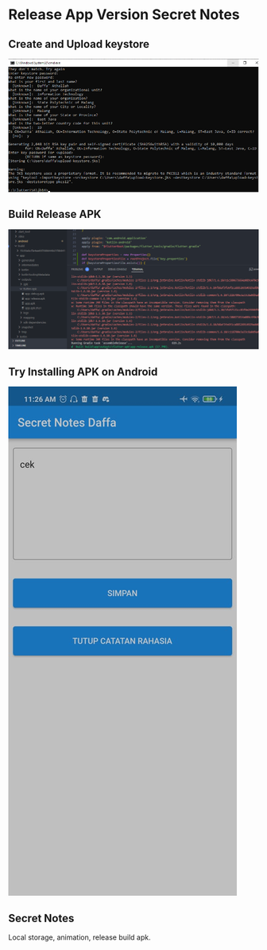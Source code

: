 # Release App Version Secret Notes

## Create and Upload keystore
<img src="/sss/1.png" title="Screenshot 1"/>

## Build Release APK
<img src="/sss/2.png" title="Screenshot 2"/>

## Try Installing APK on Android
<img src="/sss/3.jpeg" title="Screenshot 3"/>

## Secret Notes

Local storage, animation, release build apk.
